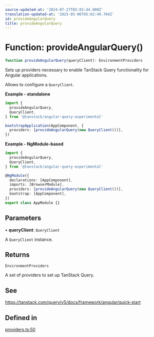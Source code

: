 ```yaml
---
source-updated-at: '2024-07-27T03:03:44.000Z'
translation-updated-at: '2025-05-06T05:02:49.704Z'
id: provideAngularQuery
title: provideAngularQuery
---
```


# Function: provideAngularQuery()

```ts
function provideAngularQuery(queryClient): EnvironmentProviders
```

Sets up providers necessary to enable TanStack Query functionality for Angular applications.

Allows to configure a `QueryClient`.

**Example - standalone**

```ts
import {
  provideAngularQuery,
  QueryClient,
} from '@tanstack/angular-query-experimental'

bootstrapApplication(AppComponent, {
  providers: [provideAngularQuery(new QueryClient())],
})
```

**Example - NgModule-based**

```ts
import {
  provideAngularQuery,
  QueryClient,
} from '@tanstack/angular-query-experimental'

@NgModule({
  declarations: [AppComponent],
  imports: [BrowserModule],
  providers: [provideAngularQuery(new QueryClient())],
  bootstrap: [AppComponent],
})
export class AppModule {}
```

## Parameters

• **queryClient**: `QueryClient`

A `QueryClient` instance.

## Returns

`EnvironmentProviders`

A set of providers to set up TanStack Query.

## See

https://tanstack.com/query/v5/docs/framework/angular/quick-start

## Defined in

[providers.ts:50](https://github.com/TanStack/query/blob/dac5da5416b82b0be38a8fb34dde1fc6670f0a59/packages/angular-query-experimental/src/providers.ts#L50)
